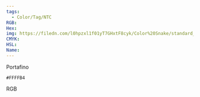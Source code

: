 ```yaml
---
tags:
  - Color/Tag/NTC
RGB:
Hex:
img: https://filedn.com/l0hpzxl1f01yT7GHxtF8cyk/Color%20Snake/standard_csv_to_svg/FFFFB4.svg
CMYK:
HSL:
Name:
---
```

Portafino
```palette
#FFFFB4
```
RGB
